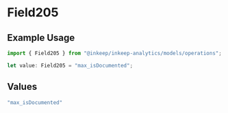 # Field205

## Example Usage

```typescript
import { Field205 } from "@inkeep/inkeep-analytics/models/operations";

let value: Field205 = "max_isDocumented";
```

## Values

```typescript
"max_isDocumented"
```